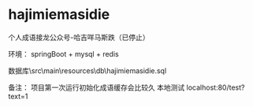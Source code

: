 # hajimiemasidie
个人成语接龙公众号-哈吉咩马斯跌（已停止）

环境：
 springBoot + mysql + redis

数据库\src\main\resources\db\hajimiemasidie.sql

备注：
 项目第一次运行初始化成语缓存会比较久
 本地测试 localhost:80/test?text=1

